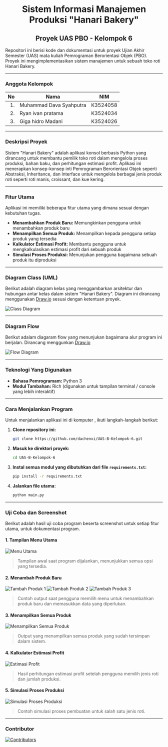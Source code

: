 <div align="center">

# Sistem Informasi Manajemen Produksi "Hanari Bakery"
## Proyek UAS PBO - Kelompok 6

</div>

Repositori ini berisi kode dan dokumentasi untuk proyek Ujian Akhir Semester (UAS) mata kuliah Pemrograman Berorientasi Objek (PBO). Proyek ini mengimplementasikan sistem manajemen untuk sebuah toko roti Hanari Bakery.

---

### Anggota Kelompok

| No | Nama | NIM |
|--:|--|--|
|1.|Muhammad Dava Syahputra|K3524058|
|2.|Ryan ivan pratama|K3524034|
|3.|Giga hidro Madani|K3524026|

---

### Deskripsi Proyek

Sistem "Hanari Bakery" adalah aplikasi konsol berbasis Python yang dirancang untuk membantu pemilik toko roti dalam mengelola proses produksi, bahan baku, dan perhitungan estimasi profit. Aplikasi ini menerapkan konsep-konsep inti Pemrograman Berorientasi Objek seperti Abstraksi, Inheritance, dan Interface untuk mengelola berbagai jenis produk roti seperti roti manis, croissant, dan kue kering.

---

### Fitur Utama

Aplikasi ini memiliki beberapa fitur utama yang dimana sesuai dengan kebutuhan tugas.

* **Menambahkan Produk Baru:** Memungkinkan pengguna untuk menambahkan produk baru
* **Menampilkan Semua Produk:** Menampilkan kepada pengguna setiap produk yang tersedia
* **Kalkulator Estimasi Profit:** Membantu pengguna untuk mengkalkulasikan estimasi profit dari sebuah produk
* **Simulasi Proses Produksi:** Menunjukan pengguna bagaimana sebuah produk itu diproduksi

---

### Diagram Class (UML)

Berikut adalah diagram kelas yang menggambarkan arsitektur dan hubungan antar kelas dalam sistem "Hanari Bakery". Diagram ini dirancang menggunakan [Draw.io](https://app.diagrams.net) sesuai dengan ketentuan proyek.

![Class Diagram](media/Diagram_Class.drawio.svg)

---

### Diagram Flow

Berikut adalam diagaram flow yang menunjukan bagaimana alur program ini berjalan. Dirancang menggunkan [Draw.io](https://app.diagrams.net)

![Flow Diagram](media/Diagram_Flow.drawio.svg)

---

### Teknologi Yang Digunakan

* **Bahasa Pemrogramam:** Python 3
* **Modul Tambahan:** Rich (digunakan untuk tampilan terminal / console yang lebih interaktif)

---

### Cara Menjalankan Program

Untuk menjalankan aplikasi ini di komputer , ikuti langkah-langkah berikut:

1.  **Clone repository ini:**
    ```bash
    git clone https://github.com/dachenxi/UAS-B-Kelompok-6.git
    ```

2.  **Masuk ke direktori proyek:**
    ```bash
    cd UAS-B-Kelompok-6
    ```

3. **Instal semua modul yang dibutuhkan dari file `requirements.txt`:**
    ```bash
    pip install -r requirements.txt
    ```

4.  **Jalankan file utama:**
    ```bash
    python main.py
    ```
---

### Uji Coba dan Screenshot

Berikut adalah hasil uji coba program beserta screenshot untuk setiap fitur utama, untuk dokumentasi program.

#### 1. Tampilan Menu Utama
![Menu Utama](media/screenshot/Menu_Utama.png)
> Tampilan awal saat program dijalankan, menunjukkan semua opsi yang tersedia.

#### 2. Menambah Produk Baru
![Tambah Produk 1](media/screenshot/Tambah_Produk_1.png)
![Tambah Produk 2](media/screenshot/Tambah_Produk_2.png)
![Tambah Produk 3](media/screenshot/Tambah_Produk_3.png)
> Contoh output saat pengguna memilih menu untuk menambahkan produk baru dan memasukkan data yang diperlukan.

#### 3. Menampilkan Semua Produk
![Menampilkan Semua Produk](media/screenshot/Tampil_Produk.png)
> Output yang menampilkan semua produk yang sudah tersimpan dalam sistem.

#### 4. Kalkulator Estimasi Profit
![Estimasi Profit](media/screenshot/Estimasi_Profit.png)
> Hasil perhitungan estimasi profit setelah pengguna memilih jenis roti dan jumlah produksi.

#### 5. Simulasi Proses Produksi
![Simulasi Proses Produksi](media/screenshot/Simulasi_Proses.png)
> Contoh simulasi proses pembuatan untuk salah satu jenis roti.

---

### Contributor

[![Contributors](https://contrib.rocks/image?repo=Dachenxi/UAS-B-Kelompok-6)](https://github.com/dachenxi/UAS-B-Kelompok-6/graphs/contributors)